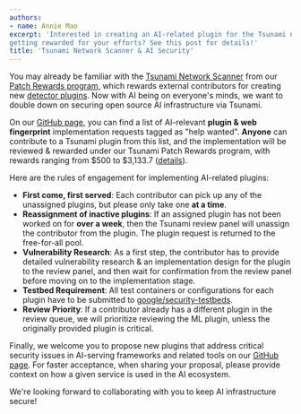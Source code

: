 ```yaml
---
authors:
- name: Annie Mao
excerpt: 'Interested in creating an AI-related plugin for the Tsunami network scanner and
getting rewarded for your efforts? See this post for details!'
title: 'Tsunami Network Scanner & AI Security'
---
```


You may already be familiar with the
[Tsunami Network Scanner](https://github.com/google/tsunami-security-scanner)
from our
[Patch Rewards program](https://bughunters.google.com/about/rules/4928084514701312/patch-rewards-program-rules#tsunami-patch-rewards),
which rewards external contributors for creating new
[detector plugins](https://github.com/google/tsunami-security-scanner-plugins/tree/master/google).
Now with AI being on everyone's minds, we want to double down on securing open
source AI infrastructure via Tsunami.

On our
[GitHub page](https://github.com/google/tsunami-security-scanner-plugins/issues),
you can find a list of AI-relevant **plugin & web fingerprint** implementation
requests tagged as "help wanted". **Anyone** can contribute to a Tsunami plugin
from this list, and the implementation will be reviewed & rewarded under our
Tsunami Patch Rewards program, with rewards ranging from $500 to $3,133.7
([details](https://bughunters.google.com/about/rules/4928084514701312/patch-rewards-program-rules#reward-amounts-tsunami-)).

Here are the rules of engagement for implementing AI-related plugins:

*   **First come, first served**: Each contributor can pick up any of the
    unassigned plugins, but please only take one **at a time**.
*   **Reassignment of inactive plugins**: If an assigned plugin has not been
    worked on for **over a week**, then the Tsunami review panel will unassign
    the contributor from the plugin. The plugin request is returned to the
    free-for-all pool.
*   **Vulnerability Research**: As a first step, the contributor has to provide
    detailed vulnerability research & an implementation design for the plugin to
    the review panel, and then wait for confirmation from the review panel
    before moving on to the implementation stage.
*   **Testbed Requirement**: All test containers or configurations for each
    plugin have to be submitted to
    [google/security-testbeds](https://github.com/google/security-testbeds).
*   **Review Priority**: If a contributor already has a different plugin in the
    review queue, we will prioritize reviewing the ML plugin, unless the
    originally provided plugin is critical.

Finally, we welcome you to propose new plugins that address critical security
issues in AI-serving frameworks and related tools on our
[GitHub page](https://github.com/google/tsunami-security-scanner-plugins/issues).
For faster acceptance, when sharing your proposal, please provide context on how
a given service is used in the AI ecosystem.

We're looking forward to collaborating with you to keep AI infrastructure
secure!
